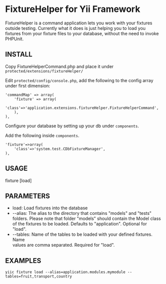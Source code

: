 FixtureHelper for Yii Framework
===============================

FixtureHelper is a command application lets you work with your fixtures outside 
testing. Currently what it does is just helping you to load you fixtures from your
fixture files to your database, without the need to invoke PHPUnit.

INSTALL
-------
Copy FixtureHelperCommand.php and place it under `protected/extensions/fixtureHelper/`

Edit `protected/config/console.php`, add the following to the config array under 
first dimension:

	'commandMap' => array(
		'fixture' => array(
		'class'=>'application.extensions.fixtureHelper.FixtureHelperCommand',
		),
	),
	
Configure your database by setting up your db under `components`.

Add the following inside `components`.

	'fixture'=>array(
		'class'=>'system.test.CDbFixtureManager',
	),

USAGE
------
fixture [load]

PARAMETERS
-----------
* load: Load fixtures into the database
* --alias: The alias to the directory that contains "models" and "tests" 
  folders. Please note that folder "models" should contain the Model class of 
  the fixtures to be loaded. Defaults to "application". Optional for "load".
* --tables: Name of the tables to be loaded with your defined fixtures. Name  
  values are comma separated. Required for "load".  
  
EXAMPLES
--------

	yiic fixture load --alias=application.modules.mymodule --tables=fruit,transport,country